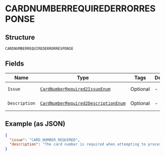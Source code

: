 
# CARDNUMBERREQUIREDERRORRESPONSE

## Structure

`CARDNUMBERREQUIREDERRORRESPONSE`

## Fields

| Name | Type | Tags | Description | Getter | Setter |
|  --- | --- | --- | --- | --- | --- |
| `Issue` | [`CardNumberRequired2IssueEnum`](../../doc/models/card-number-required-2-issue-enum.md) | Optional | - | CardNumberRequired2IssueEnum getIssue() | setIssue(CardNumberRequired2IssueEnum issue) |
| `Description` | [`CardNumberRequired2DescriptionEnum`](../../doc/models/card-number-required-2-description-enum.md) | Optional | - | CardNumberRequired2DescriptionEnum getDescription() | setDescription(CardNumberRequired2DescriptionEnum description) |

## Example (as JSON)

```json
{
  "issue": "CARD_NUMBER_REQUIRED",
  "description": "The card number is required when attempting to process payment with card."
}
```

